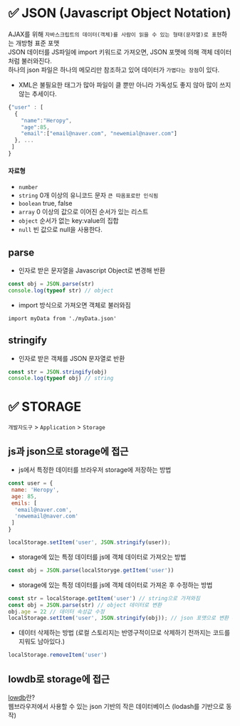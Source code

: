 # ✅ JSON (Javascript Object Notation)
AJAX를 위해 `자바스크립트의 데이터(객체)를 사람이 읽을 수 있는 형태(문자열)로 표현`하는 개방형 표준 포맷  
JSON 데이터를 JS파일에 import 키워드로 가져오면, JSON 포맷에 의해 객체 데이터처럼 불러와진다.  
하나의 json 파일은 하나의 메모리만 참조하고 있어 데이터가 `가볍다는 장점`이 있다.  

* XML은 불필요한 태그가 많아 파일이 클 뿐만 아니라 가독성도 좋지 않아 많이 쓰지 않는 추세이다.

```js
{"user" : [ 
  {
    "name":"Heropy",
    "age":85,
    "email":["email@naver.com", "newemial@naver.com"]
  }, ...
 ]
}
```
  
#### 자료형
* `number`
* `string`  0개 이상의 유니코드 문자 `큰 따옴표로만 인식됨`
* `boolean`  true, false
* `array`  0 이상의 값으로 이어진 순서가 있는 리스트
* `object`  순서가 없는 key:value의 집합
* `null`  빈 값으로 null을 사용한다.

## parse
* 인자로 받은 문자열을 Javascript Object로 변경해 반환
```js
const obj = JSON.parse(str)
console.log(typeof str) // object
```
* import 방식으로 가져오면 객체로 불러와짐
```
import myData from './myData.json'
```
## stringify
* 인자로 받은 객체를 JSON 문자열로 반환
```js
const str = JSON.stringify(obj)
console.log(typeof obj) // string
```

# ✅ STORAGE
`개발자도구` > `Application` > `Storage`
## js과 json으로 storage에 접근
* js에서 특정한 데이터를 브라우저 storage에 저장하는 방법
```js
const user = {
 name: 'Heropy',
 age: 85,
 emils: [
  'email@naver.com',
  'newemail@naver.com'
 ]
}

localStorage.setItem('user', JSON.stringify(user));
```
* storage에 있는 특정 데이터를 js에 객체 데이터로 가져오는 방법
```js
const obj = JSON.parse(localStoryge.getItem('user'))
```
* storage에 있는 특정 데이터를 js에 객체 데이터로 가져온 후 수정하는 방법
```js
const str = localStorage.getItem('user') // string으로 가져와짐
const obj = JSON.parse(str) // object 데이터로 변환 
obj.age = 22 // 데이터 속성값 수정
localStorage.setItem('user', JSON.stringify(obj)); // json 포맷으로 변환 후, storage에 저장
```
* 데이터 삭제하는 방법 (로컬 스토리지는 반영구적이므로 삭제하기 전까지는 코드를 지워도 남아있다.)
```js
localStorage.removeItem('user')
```
## lowdb로 storage에 접근
[lowdb](https://github.com/typicode/lowdb)란?   
웹브라우저에서 사용할 수 있는 json 기반의 작은 데이터베이스 (lodash를 기반으로 동작)  
